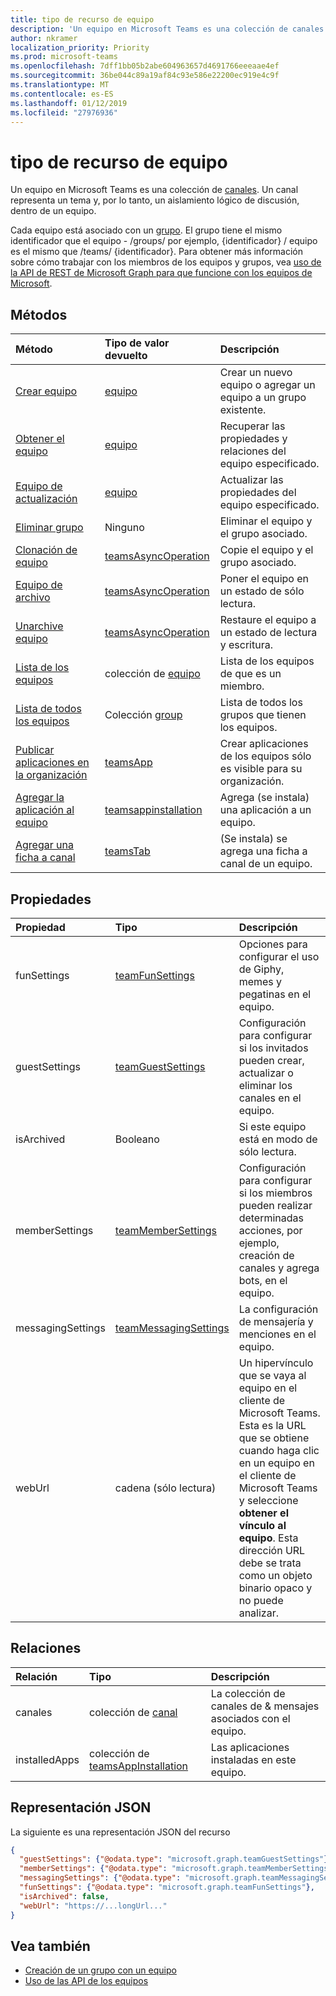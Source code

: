 ```yaml
---
title: tipo de recurso de equipo
description: 'Un equipo en Microsoft Teams es una colección de canales. '
author: nkramer
localization_priority: Priority
ms.prod: microsoft-teams
ms.openlocfilehash: 7dff1bb05b2abe604963657d4691766eeeaae4ef
ms.sourcegitcommit: 36be044c89a19af84c93e586e22200ec919e4c9f
ms.translationtype: MT
ms.contentlocale: es-ES
ms.lasthandoff: 01/12/2019
ms.locfileid: "27976936"
---
```

# <a name="team-resource-type"></a>tipo de recurso de equipo



Un equipo en Microsoft Teams es una colección de [canales](channel.md). Un canal representa un tema y, por lo tanto, un aislamiento lógico de discusión, dentro de un equipo.

Cada equipo está asociado con un [grupo](../resources/group.md).
El grupo tiene el mismo identificador que el equipo - /groups/ por ejemplo, {identificador} / equipo es el mismo que /teams/ {identificador}.
Para obtener más información sobre cómo trabajar con los miembros de los equipos y grupos, vea [uso de la API de REST de Microsoft Graph para que funcione con los equipos de Microsoft](teams-api-overview.md).

## <a name="methods"></a>Métodos

| Método       | Tipo de valor devuelto  |Descripción|
|:---------------|:--------|:----------|
|[Crear equipo](../api/team-put-teams.md) | [equipo](team.md) | Crear un nuevo equipo o agregar un equipo a un grupo existente.|
|[Obtener el equipo](../api/team-get.md) | [equipo](team.md) | Recuperar las propiedades y relaciones del equipo especificado.|
|[Equipo de actualización](../api/team-update.md) | [equipo](team.md) |Actualizar las propiedades del equipo especificado. |
|[Eliminar grupo](/graph/api/group-delete?view=graph-rest-1.0) | Ninguno |Eliminar el equipo y el grupo asociado. |
|[Clonación de equipo](../api/team-clone.md) | [teamsAsyncOperation](../resources/teamsasyncoperation.md) |Copie el equipo y el grupo asociado. |
|[Equipo de archivo](../api/team-archive.md) | [teamsAsyncOperation](../resources/teamsasyncoperation.md) |Poner el equipo en un estado de sólo lectura. |
|[Unarchive equipo](../api/team-unarchive.md) | [teamsAsyncOperation](../resources/teamsasyncoperation.md) |Restaure el equipo a un estado de lectura y escritura. |
|[Lista de los equipos](../api/user-list-joinedteams.md) | colección de [equipo](team.md) | Lista de los equipos de que es un miembro. |
|[Lista de todos los equipos](/graph/teams-list-all-teams) | Colección [group](group.md) | Lista de todos los grupos que tienen los equipos. |
|[Publicar aplicaciones en la organización](../resources/teamsapp.md)| [teamsApp](../resources/teamsapp.md) | Crear aplicaciones de los equipos sólo es visible para su organización. |
|[Agregar la aplicación al equipo](../api/teamsappinstallation-add.md) | [teamsappinstallation](teamsappinstallation.md) | Agrega (se instala) una aplicación a un equipo.|
|[Agregar una ficha a canal](../api/teamstab-add.md) | [teamsTab](../resources/teamstab.md) | (Se instala) se agrega una ficha a canal de un equipo.|

## <a name="properties"></a>Propiedades

| Propiedad | Tipo   | Descripción |
|:---------------|:--------|:----------|
|funSettings|[teamFunSettings](teamfunsettings.md) |Opciones para configurar el uso de Giphy, memes y pegatinas en el equipo.|
|guestSettings|[teamGuestSettings](teamguestsettings.md) |Configuración para configurar si los invitados pueden crear, actualizar o eliminar los canales en el equipo.|
|isArchived|Booleano|Si este equipo está en modo de sólo lectura. |
|memberSettings|[teamMemberSettings](teammembersettings.md) |Configuración para configurar si los miembros pueden realizar determinadas acciones, por ejemplo, creación de canales y agrega bots, en el equipo.|
|messagingSettings|[teamMessagingSettings](teammessagingsettings.md) |La configuración de mensajería y menciones en el equipo.|
|webUrl|cadena (sólo lectura) | Un hipervínculo que se vaya al equipo en el cliente de Microsoft Teams. Esta es la URL que se obtiene cuando haga clic en un equipo en el cliente de Microsoft Teams y seleccione **obtener el vínculo al equipo**. Esta dirección URL debe se trata como un objeto binario opaco y no puede analizar. |

## <a name="relationships"></a>Relaciones

| Relación | Tipo   | Descripción |
|:---------------|:--------|:----------|
|canales|colección de [canal](channel.md)|La colección de canales de & mensajes asociados con el equipo.|
|installedApps|colección de [teamsAppInstallation](teamsappinstallation.md)|Las aplicaciones instaladas en este equipo.|

## <a name="json-representation"></a>Representación JSON

La siguiente es una representación JSON del recurso

<!-- {
  "blockType": "resource",
  "@odata.type": "microsoft.graph.team",
  "baseType": "microsoft.graph.entity"
}-->

```json
{  
  "guestSettings": {"@odata.type": "microsoft.graph.teamGuestSettings"},
  "memberSettings": {"@odata.type": "microsoft.graph.teamMemberSettings"},
  "messagingSettings": {"@odata.type": "microsoft.graph.teamMessagingSettings"},
  "funSettings": {"@odata.type": "microsoft.graph.teamFunSettings"},
  "isArchived": false,
  "webUrl": "https://...longUrl..."
}

```

<!-- uuid: 8fcb5dbc-d5aa-4681-8e31-b001d5168d79
2015-10-25 14:57:30 UTC -->
<!-- {
  "type": "#page.annotation",
  "description": "team resource",
  "keywords": "",
  "section": "documentation",
  "tocPath": ""
}-->

## <a name="see-also"></a>Vea también
- [Creación de un grupo con un equipo](/graph/teams-create-group-and-team)
- [Uso de las API de los equipos](teams-api-overview.md)

